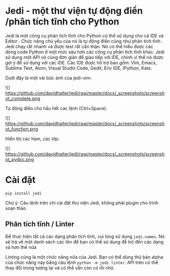 # Jedi - một thư viện tự động điền /phân tích tĩnh  cho Python

Jedi là một công cụ phân tích tĩnh cho Python có thể sử dụng cho cả IDE và Editor . Chức năng chủ yếu của nó là tự động điền cũng như phân tích tĩnh . Jedi chạy rất nhanh và được test rất cẩn thận. Nó có thể hiểu được các dòng code Python ở một mức sâu hơn các công cụ phân tích tĩnh khác.
Jedi sử dụng một API vô cùng đơn giản để giao tiếp với IDE, chính vì thế nó được gợi ý để sử dụng với các IDE. Các IDE được hỗ trợ bao gồm: Vim, Emacs, Sublime Text, Atom, Visual Studio Code, Gedit, Eric IDE, IPython, Kate.

Dưới đây là một vài bức ảnh của jedi-vim:

![] https://github.com/davidhalter/jedi/raw/master/docs/_screenshots/screenshot_complete.png

Tự động điền cho hầu hết các lệnh (Ctrl+Space):

![] https://github.com/davidhalter/jedi/raw/master/docs/_screenshots/screenshot_function.png

Hiển thị các hàm, các lớp:

![] https://github.com/davidhalter/jedi/raw/master/docs/_screenshots/screenshot_pydoc.png


Cài đặt
============

    pip install jedi

Chú ý: Câu lệnh trên chỉ cài đặt thư viện Jedi, không phải plugin cho trình soạn thảo


Phân tích tĩnh / Linter
------------------------

Để thưc hiện tất cả các dạng phân tích tĩnh, vui lòng sử dụng ``jedi.names``. Nó sẽ trả về một danh sách các tên để bạn có thể sử dụng để trỏ đến các dạng và hơn thế nữa

Linting cũng là một chức năng nữa của Jedi. Bạn có thể dùng thử bản alpha của chức năng này bằng câu lệnh ``python -m jedi linter``. API trên có thể thay đổi trong tương lại và có thể vẫn còn có lỗi nhỏ.
